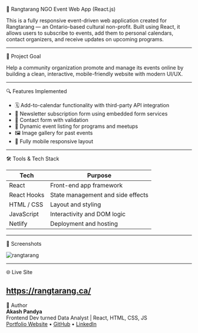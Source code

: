 📱 Rangtarang NGO Event Web App (React.js)

This is a fully responsive event-driven web application created for Rangtarang — an Ontario-based cultural non-profit. Built using React, it allows users to subscribe to events, add them to personal calendars, contact organizers, and receive updates on upcoming programs.

---

🚀 Project Goal

Help a community organization promote and manage its events online by building a clean, interactive, mobile-friendly website with modern UI/UX.

---

🔍 Features Implemented

- 🗓️ Add-to-calendar functionality with third-party API integration
- 🧾 Newsletter subscription form using embedded form services
- 📩 Contact form with validation
- 📅 Dynamic event listing for programs and meetups
- 🖼️ Image gallery for past events
- 📱 Fully mobile responsive layout

---

🛠 Tools & Tech Stack

| Tech         | Purpose                          |
|--------------|----------------------------------|
| React        | Front-end app framework          |
| React Hooks  | State management and side effects|
| HTML / CSS   | Layout and styling               |
| JavaScript   | Interactivity and DOM logic      |
| Netlify      | Deployment and hosting           |

---

📸 Screenshots

![rangtarang](https://github.com/akashpandya/rangtarang.ca/assets/91130000/9579e8e9-daa4-4b05-9257-ed0d2db80edc)

---

🌐 Live Site

https://rangtarang.ca/
---

👤 Author  
**Akash Pandya**  
Frontend Dev turned Data Analyst | React, HTML, CSS, JS  
[Portfolio Website](https://aakashpandya.netlify.app) • [GitHub](https://github.com/akashpandya) • [LinkedIn](https://linkedin.com/in/akash-pandya100/)




